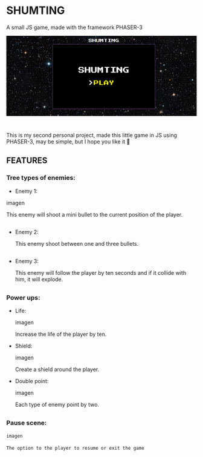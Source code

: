 # SHUMTING
A small JS game, made with the framework PHASER-3

![](gitimg/Menu.png)

# 

This is my second personal project, made this little game in JS using PHASER-3, may be simple, but I hope you like it :eyes:

## FEATURES

### Tree types of enemies:

* Enemy 1:

 imagen
 
 This enemy will shoot a mini bullet to the current position of the player.
##
* Enemy 2:

  This enemy shoot between one and three bullets.
##
* Enemy 3:

  This enemy will follow the player by ten seconds and if it collide with him, it will explode.
  
##

### Power ups:

* Life:

  imagen 
  
  Increase the life of the player by ten.
  
* Shield:

   imagen 
   
   Create a shield around the player.
   
* Double point:

   imagen 
   
   Each type of enemy point by two.
   
 ##
 
 ### Pause scene:
 
    imagen
    
    The option to the player to resume or exit the game
